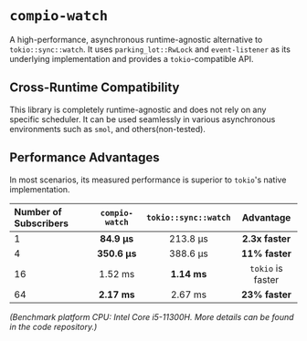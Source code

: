 # `compio-watch`

A high-performance, asynchronous runtime-agnostic alternative to `tokio::sync::watch`. It uses `parking_lot::RwLock` and `event-listener` as its underlying implementation and provides a `tokio`-compatible API.

## Cross-Runtime Compatibility

This library is completely runtime-agnostic and does not rely on any specific scheduler. It can be used seamlessly in various asynchronous environments such as `smol`, and others(non-tested).

## Performance Advantages

In most scenarios, its measured performance is superior to `tokio`'s native implementation.

| Number of Subscribers | `compio-watch` | `tokio::sync::watch` |     Advantage     |
| :-------------------- | :------------: | :------------------: | :---------------: |
| 1                     |  **84.9 µs**   |       213.8 µs       |  **2.3x faster**  |
| 4                     |  **350.6 µs**  |       388.6 µs       |  **11% faster**   |
| 16                    |    1.52 ms     |     **1.14 ms**      | `tokio` is faster |
| 64                    |  **2.17 ms**   |       2.67 ms        |  **23% faster**   |

_(Benchmark platform CPU: Intel Core i5-11300H. More details can be found in the code repository.)_
